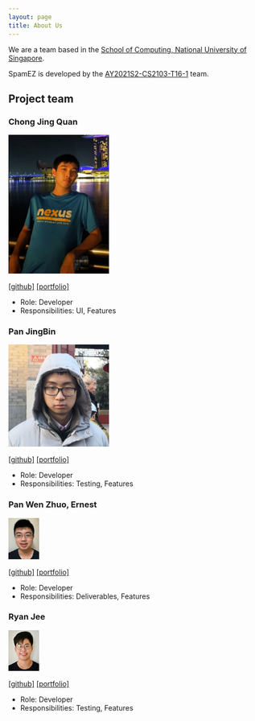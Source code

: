 ```yaml
---
layout: page
title: About Us
---
```


We are a team based in the [School of Computing, National University of Singapore](http://www.comp.nus.edu.sg).

SpamEZ is developed by the [AY2021S2-CS2103-T16-1](https://github.com/AY2021S2-CS2103-T16-1/tp) team.

## Project team

### Chong Jing Quan

<img src="images/jqchong.png" alt="Jing Quan" width="200px"/>

[[github]](https://github.com/JQChong)
[[portfolio]](team/jqchong.md)

* Role: Developer
* Responsibilities: UI, Features

### Pan JingBin

<img src="images/icebear789.png" width="200px">

[[github]](https://github.com/IceBear789)
[[portfolio]](team/icebear789.md)

* Role: Developer
* Responsibilities: Testing, Features

### Pan Wen Zhuo, Ernest

![Ernest](./images/ampan98.png)

[[github]](https://github.com/ampan98)
[[portfolio]](team/ampan98.md)

* Role: Developer
* Responsibilities: Deliverables, Features

### Ryan Jee

![Ryan](./images/rjeez.png)

[[github]](https://github.com/rjeez)
[[portfolio]](team/rjeez.md)

* Role: Developer
* Responsibilities: Testing, Features
